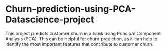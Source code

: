 # Churn-prediction-using-PCA-Datascience-project
This project predicts customer churn in a bank using Principal Component Analysis (PCA). This can be helpful for churn prediction, as it can help to identify the most important features that contribute to customer churn.
